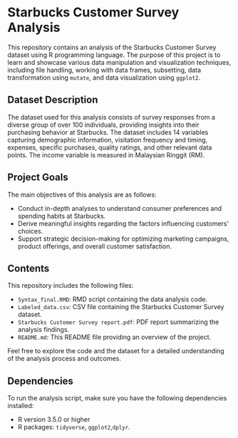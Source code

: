 # Starbucks Customer Survey Analysis

This repository contains an analysis of the Starbucks Customer Survey dataset using R programming language. The purpose of this project is to learn and showcase various data manipulation and visualization techniques, including file handling, working with data frames, subsetting, data transformation using `mutate`, and data visualization using `ggplot2`.

## Dataset Description

The dataset used for this analysis consists of survey responses from a diverse group of over 100 individuals, providing insights into their purchasing behavior at Starbucks. The dataset includes 14 variables capturing demographic information, visitation frequency and timing, expenses, specific purchases, quality ratings, and other relevant data points. The income variable is measured in Malaysian Ringgit (RM).

## Project Goals

The main objectives of this analysis are as follows:

- Conduct in-depth analyses to understand consumer preferences and spending habits at Starbucks.
- Derive meaningful insights regarding the factors influencing customers' choices.
- Support strategic decision-making for optimizing marketing campaigns, product offerings, and overall customer satisfaction.

## Contents

This repository includes the following files:

- `Syntax_final.RMD`: RMD script containing the data analysis code.
- `Labeled_data.csv`: CSV file containing the Starbucks Customer Survey dataset.
- `Starbucks Customer Survey report.pdf`: PDF report summarizing the analysis findings.
- `README.md`: This README file providing an overview of the project.

Feel free to explore the code and the dataset for a detailed understanding of the analysis process and outcomes.

## Dependencies

To run the analysis script, make sure you have the following dependencies installed:

- R version 3.5.0 or higher
- R packages: `tidyverse`, `ggplot2`,`dplyr`.

